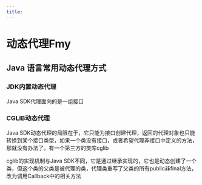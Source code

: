 ```yaml
---
title:
---
```

# 动态代理Fmy
## Java 语言常用动态代理方式
### JDK内置动态代理

Java SDK代理面向的是一组接口

### CGLIB动态代理

Java SDK动态代理的局限在于，它只能为接口创建代理，返回的代理对象也只能转换到某个接口类型，如果一个类没有接口，或者希望代理非接口中定义的方法，那就没有办法了。有一个第三方的类库cglib

cglib的实现机制与Java SDK不同，它是通过继承实现的，它也是动态创建了一个类，但这个类的父类是被代理的类，代理类重写了父类的所有public非final方法，改为调用Callback中的相关方法